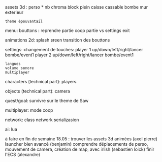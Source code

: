 assets 3d :
	perso * nb chroma
	block plein
	caisse cassable
	bombe
	mur exterieur

	theme épouvantail

menu:
	bouttons :
		reprendre
		partie coop
		partie vs
		settings
		exit

animations 2d:
	splash sreen
	transition des bouttons

settings:
	changement de touches:
		player 1 up/down/left/right/lancer bombe/event1
		player 2 up/down/left/right/lancer bombe/event1

	langues
	volume sonore
	multiplayer


characters (technical part):
	players

objects (technical part):
	camera


quest/goal:
	survivre
	sur le theme de Saw

multiplayer:
	mode coop

network:
	class network
	serializasion

ai:
	lua

à faire en fin de semaine 18.05 :
trouver les assets 3d animées (axel pierre)
launcher bien avancé (benjamin)
comprendre déplacements de perso, mouvement de camera, création de map, avec irlish  (sebastien loick)
finir l'ECS (alexandre)